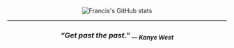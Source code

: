 <div align=center>

  ![Francis's GitHub stats](https://github-readme-stats.vercel.app/api?username=FrancisLangit&show_icons=true&theme=cobalt&hide=contribs)

  <hr />
  
  <h3>
    <i>
      “Get past the past.”<sub> — Kanye West</sub>
    </i>
  </h3>
</div>

